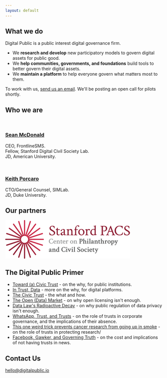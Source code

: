 ```yaml
---
layout: default
---
```



## What we do

Digital Public is a public interest digital governance firm.

* We **research and develop** new participatory models to govern digital assets for public good. 
* We **help communities, governments, and foundations** build tools to better govern their digital  assets.
* We **maintain a platform** to help everyone govern what matters most to them.

To work with us, [send us an email](mailto:hello@digitalpublic.io). We'll be posting an open call for pilots shortly. 



## Who we are

<section class="cf w-100 pa2-ns">
  <article class="fl w-100 w-50-m  w-25-ns pa2-ns">
    <div class="aspect-ratio aspect-ratio--1x1">
      <img style="background-image:url(/images/sean.jpg);" 
      class="db bg-center cover aspect-ratio--object" />
    </div>
    <a href="mailto:sean@digitalpublic.io" class="ph2 ph0-ns pb3 link db">
      <h3 class="f5 f4-ns mb0 black-90">Sean McDonald</h3> </a>
      <p class="f6 f5 fw4 mt2 black-60">CEO, FrontlineSMS. <br>Fellow, Stanford Digital Civil Society Lab. <br>JD, American University.</p>
   
  </article>
  <article class="fl w-100 w-50-m  w-25-ns pa2-ns">
    <div class="aspect-ratio aspect-ratio--1x1">
      <img style="background-image:url(/images/keith.jpg);" 
      class="db bg-center cover aspect-ratio--object" />
    </div>
    <a href="mailto:keith@digitalpublic.io" class="ph2 ph0-ns pb3 link db">
      <h3 class="f5 f4-ns mb0 black-90">Keith Porcaro</h3> </a>
      <p class="f6 f5 fw4 mt2 black-60">CTO/General Counsel, SIMLab. <br>JD, Duke University.</p>
   
  </article>
</section>



## Our partners

![PACS](/images/pacs.png)

## The Digital Public Primer

* [Toward (a) Civic Trust](https://medium.com/@McDapper/toward-a-civic-trust-e3265768dfe6#.93x5b2nve) - on the why, for public institutions.
* [In Trust, Data](http://blog.keithporcaro.com/post/102757732441/in-trust-data-or-why-ello-is-answering-the) - more on the why, for digital platforms.
* [The Civic Trust](https://medium.com/@McDapper/the-civic-trust-e674f9aeab43#.bd4kflcvk) - the what and how.
* [The Open (Data) Market](https://medium.com/@McDapper/the-open-data-market-92f9557fd63d#.3og9z3ctm) - on why open licensing isn't enough.
* [Data Law's Radioactive Decay](https://medium.com/@McDapper/data-laws-radioactive-decay-f9f042122d93#.tssj7mqmm) - on why public regulation of data privacy isn't enough.
* [WhatsApp, Trust, and Trusts](https://medium.com/@McDapper/whatsapp-trust-trusts-980ec18d71b2#.q7k3xi165) - on the role of trusts in corporate governance, and the implications of their absence.
* [This one weird trick prevents cancer research from going up in smoke](https://medium.com/@keithporcaro/this-one-weird-trick-prevents-cancer-research-from-going-up-in-smoke-b592ac2d2568#.fwznmaadk) - on the role of trusts in protecting research/
* [Facebook, Gawker, and Governing Truth](https://medium.com/@McDapper/gawker-facebook-governing-truth-7ef747d9841e#.blko6o976) - on the cost and implications of not having trusts in news.


## Contact Us

[hello@digitalpublic.io](mailto:hello@digitalpublic.io)

